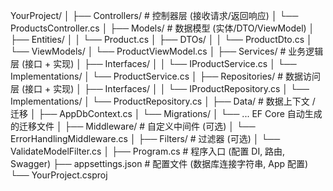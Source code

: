 YourProject/
│
├── Controllers/             # 控制器层 (接收请求/返回响应)
│   └── ProductsController.cs
│
├── Models/                  # 数据模型 (实体/DTO/ViewModel)
│   ├── Entities/
│   │   └── Product.cs
│   ├── DTOs/
│   │   └── ProductDto.cs
│   └── ViewModels/
│       └── ProductViewModel.cs
│
├── Services/                # 业务逻辑层 (接口 + 实现)
│   ├── Interfaces/
│   │   └── IProductService.cs
│   └── Implementations/
│       └── ProductService.cs
│
├── Repositories/            # 数据访问层 (接口 + 实现)
│   ├── Interfaces/
│   │   └── IProductRepository.cs
│   └── Implementations/
│       └── ProductRepository.cs
│
├── Data/                    # 数据上下文 / 迁移
│   ├── AppDbContext.cs
│   └── Migrations/
│       └── ... EF Core 自动生成的迁移文件
│
├── Middleware/              # 自定义中间件 (可选)
│   └── ErrorHandlingMiddleware.cs
│
├── Filters/                 # 过滤器 (可选)
│   └── ValidateModelFilter.cs
│
├── Program.cs               # 程序入口 (配置 DI, 路由, Swagger)
├── appsettings.json         # 配置文件 (数据库连接字符串, App 配置)
└── YourProject.csproj
